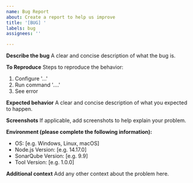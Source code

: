 ```yaml
---
name: Bug Report
about: Create a report to help us improve
title: '[BUG] '
labels: bug
assignees: ''

---
```


**Describe the bug**
A clear and concise description of what the bug is.

**To Reproduce**
Steps to reproduce the behavior:
1. Configure '...'
2. Run command '....'
3. See error

**Expected behavior**
A clear and concise description of what you expected to happen.

**Screenshots**
If applicable, add screenshots to help explain your problem.

**Environment (please complete the following information):**
 - OS: [e.g. Windows, Linux, macOS]
 - Node.js Version: [e.g. 14.17.0]
 - SonarQube Version: [e.g. 9.9]
 - Tool Version: [e.g. 1.0.0]

**Additional context**
Add any other context about the problem here.
